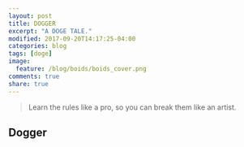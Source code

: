 ```yaml
---
layout: post
title: DOGGER
excerpt: "A DOGE TALE."
modified: 2017-09-20T14:17:25-04:00
categories: blog
tags: [doge]
image:
  feature: /blog/boids/boids_cover.png
comments: true
share: true
---
```


> Learn the rules like a pro, so you can break them like an artist.

## Dogger


<div id="myCanvas"></div>
<script src="/js/lib/p5/p5.js"></script>
<script src="/js/lib/p5/addons/p5.dom.js"></script>
<script src="/js/lib/p5/addons/p5.sound.js"></script>
<script src="/js/lib/p5.play.js"></script>
<script src="/js/doge/sketch.js" type="text/javascript"></script>



